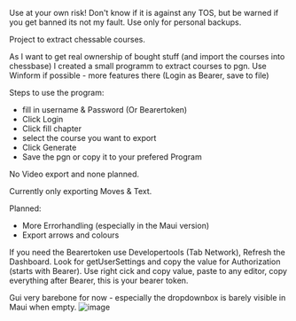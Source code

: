 Use at your own risk!
Don't know if it is against any TOS, but be warned if you get banned its not my fault. Use only for personal backups.

Project to extract chessable courses.

As I want to get real ownership of bought stuff (and import the courses into chessbase) I created a small programm to extract courses to pgn. Use Winform if possible - more features there (Login as Bearer, save to file)

Steps to use the program:
* fill in username & Password (Or Bearertoken)
* Click Login
* Click fill chapter
* select the course you want to export
* Click Generate
* Save the pgn or copy it to your prefered Program

No Video export and none planned.

Currently only exporting Moves & Text.

Planned:
* More Errorhandling (especially in the Maui version)
* Export arrows and colours

If you need the Bearertoken use Developertools (Tab Network), Refresh the Dashboard. Look for getUserSettings and copy the value for Authorization (starts with Bearer). Use right cick and copy value, paste to any editor, copy everything after Bearer, this is your bearer token. 

Gui very barebone for now - especially the dropdownbox is barely visible in Maui when empty.
![image](https://github.com/user-attachments/assets/0f7a25a7-ad2a-4143-84b1-d5ba3c9f789c)

